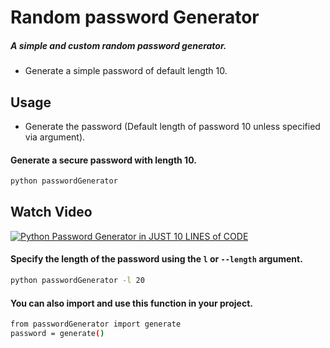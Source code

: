 # Random password Generator

##### A simple and custom random password generator.

- Generate a simple password of default length 10.

## Usage

- Generate the password (Default length of password 10 unless specified via argument).

#### Generate a secure password with length 10.

```bash
python passwordGenerator
```

## Watch Video

[![Python Password Generator in JUST 10 LINES of CODE](https://img.youtube.com/vi/wTON4XIEpcc/mqdefault.jpg "Watch Video")](https://youtu.be/wTON4XIEpcc "Watch Video")

#### Specify the length of the password using the `l` or `--length` argument.

```bash
python passwordGenerator -l 20
```

#### You can also import and use this function in your project.

```bash
from passwordGenerator import generate
password = generate()
```
